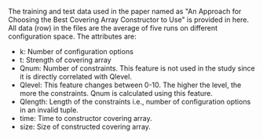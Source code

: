 The training and test data used in the paper named as "An Approach for Choosing the Best
Covering Array Constructor to Use" is provided in here. All data (row) in the files are the average of five runs on different configuration space. The attributes are:

* k: Number of configuration options   
* t: Strength of covering array   
* Qnum: Number of constraints. This feature is not used in the study since it is directly correlated with Qlevel.     
* Qlevel: This feature changes between 0-10. The higher the level, the more the constraints. Qnum is calculated using this feature.  
* Qlength: Length of the constraints i.e., number of configuration options in an invalid tuple.   
* time: Time to constructor covering array.   
* size: Size of constructed covering array.   
